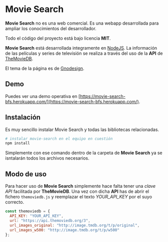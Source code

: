 # Movie Search

**Movie Search** no es una web comercial. Es una webapp desarrollada para ampliar los conocimientos del desarrollador.

Todo el código del proyecto está bajo licencia **MIT**.

**Movie Search** está desarrollada integramente en [NodeJS](https://nodejs.org). La información de las películas y series de televisión se realiza a través del uso de la **API** de [TheMovieDB](http://themoviedb.org/).

El tema de la página es de [Gnodesign](https://themeforest.net/item/movify-movies-tv-shows-cinema-html-template/21561137).

## Demo

Puedes ver una demo operativa en [https://movie-search-bfs.herokuapp.com/](https://movie-search-bfs.herokuapp.com/).

## Instalación

Es muy sencillo instalar Movie Search y todas las bibliotecas relacionadas.

```bash
# instalar movie-search en el equipo en cuestión
npm install
```

Simplemente con ese comando dentro de la carpeta de **Movie Search** ya se isntalarán todos los archivos necesarios.

## Modo de uso

Para hacer uso de **Movie Search** simplemente hace falta tener una _clave API_ facilitada por **TheMovieDB**. Una vez con dicha **API** has de abrir el fichero `themoviedb.js` y reemplazar el texto _YOUR_API_KEY_ por el suyo correcto.

```js
const themoviedb = {
  API_KEY: "YOUR_API_KEY",
  url: "https://api.themoviedb.org/3",
  url_images_original: "http://image.tmdb.org/t/p/original",
  url_images_w500: "http://image.tmdb.org/t/p/w500"
};
```
